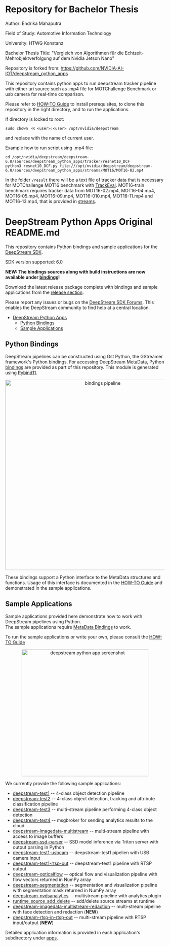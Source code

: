# Repository for Bachelor Thesis

Author: Endrika Mahaputra 

Field of Study: Automotive Information Technology

University: HTWG Konstanz

Bachelor Thesis Title: "Vergleich von Algorithmen für die Echtzeit-Mehrobjektverfolgung auf dem Nvidia Jetson Nano"

Repository is forked from: https://github.com/NVIDIA-AI-IOT/deepstream_python_apps

This repository contains python apps to run deepstream tracker pipeline with either uri source such as .mp4 file for MOTChallenge Benchmark or usb camera for real-time comparison.

Please refer to [HOW-TO Guide](HOWTO.md) to install prerequisites, to clone this repository in the right directory, and to run the applications.

If directory is locked to root: 
```
sudo chown -R <user>:<user> /opt/nvidia/deepstream
```
and replace <user> with the name of current user.

Example how to run script using .mp4 file:
```
cd /opt/nvidia/deepstream/deepstream-6.0/sources/deepstream_python_apps/tracker/resnet10_DCF
python3 resnet10_DCF.py file:///opt/nvidia/deepstream/deepstream-6.0/sources/deepstream_python_apps/streams/MOT16/MOT16-02.mp4

```
In the folder ```/result``` there will be a text file of tracker data that is necessary for MOTChallenge MOT16 benchmark with [TrackEval](https://github.com/JonathonLuiten/TrackEval/tree/master/docs/MOTChallenge-Official). MOT16-train benchmark requires tracker data from MOT16-02.mp4, MOT16-04.mp4, MOT16-05.mp4, MOT16-09.mp4, MOT16-010.mp4, MOT16-11.mp4 and MOT16-13.mp4, that is provided in [streams](streams).



# DeepStream Python Apps Original README.md

This repository contains Python bindings and sample applications for the [DeepStream SDK](https://developer.nvidia.com/deepstream-sdk).  

SDK version supported: 6.0

<b>NEW: The bindings sources along with build instructions are now available under [bindings](bindings)!  </b>

Download the latest release package complete with bindings and sample applications from the [release section](../../releases).  

Please report any issues or bugs on the [DeepStream SDK Forums](https://devtalk.nvidia.com/default/board/209). This enables the DeepStream community to find help at a central location.

- [DeepStream Python Apps](#deepstream-python-apps)
  - [Python Bindings](#python-bindings)
  - [Sample Applications](#sample-applications)

<a name="metadata_bindings"></a>
## Python Bindings

DeepStream pipelines can be constructed using Gst Python, the GStreamer framework's Python bindings. For accessing DeepStream MetaData, 
Python [bindings](bindings) are provided as part of this repository. This module is generated using [Pybind11](https://github.com/pybind/pybind11).

<p align="center">
<img src=".python-app-pipeline.png" alt="bindings pipeline" height="600px"/>
</p>

These bindings support a Python interface to the MetaData structures and functions. Usage of this interface is documented in the [HOW-TO Guide](HOWTO.md) and demonstrated in the sample applications.  

<a name="sample_applications"></a>
## Sample Applications

Sample applications provided here demonstrate how to work with DeepStream pipelines using Python.  
The sample applications require [MetaData Bindings](#metadata_bindings) to work.  

To run the sample applications or write your own, please consult the [HOW-TO Guide](HOWTO.md)  

<p align="center">
<img src=".test3-app.png" alt="deepstream python app screenshot" height="400px"/>
</p>

We currently provide the following sample applications:
* [deepstream-test1](apps/deepstream-test1) -- 4-class object detection pipeline
* [deepstream-test2](apps/deepstream-test2) -- 4-class object detection, tracking and attribute classification pipeline
* [deepstream-test3](apps/deepstream-test3) -- multi-stream pipeline performing 4-class object detection
* [deepstream-test4](apps/deepstream-test4) -- msgbroker for sending analytics results to the cloud
* [deepstream-imagedata-multistream](apps/deepstream-imagedata-multistream) -- multi-stream pipeline with access to image buffers
* [deepstream-ssd-parser](apps/deepstream-ssd-parser) -- SSD model inference via Triton server with output parsing in Python
* [deepstream-test1-usbcam](apps/deepstream-test1-usbcam) -- deepstream-test1 pipelien with USB camera input
* [deepstream-test1-rtsp-out](apps/deepstream-test1-rtsp-out) -- deepstream-test1 pipeline with RTSP output
* [deepstream-opticalflow](apps/deepstream-opticalflow) -- optical flow and visualization pipeline with flow vectors returned in NumPy array
* [deepstream-segmentation](apps/deepstream-segmentation) -- segmentation and visualization pipeline with segmentation mask returned in NumPy array
* [deepstream-nvdsanalytics](apps/deepstream-nvdsanalytics) -- multistream pipeline with analytics plugin
* [runtime_source_add_delete](apps/runtime_source_add_delete) -- add/delete source streams at runtime
* [deepstream-imagedata-multistream-redaction](apps/deepstream-imagedata-multistream-redaction) -- multi-stream pipeline with face detection and redaction (<b>NEW</b>)
* [deepstream-rtsp-in-rtsp-out](apps/deepstream-rtsp-in-rtsp-out) -- multi-stream pipeline with RTSP input/output (<b>NEW</b>)


Detailed application information is provided in each application's subdirectory under [apps](apps).  


